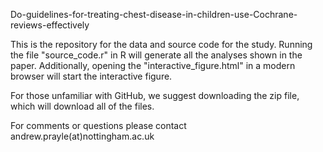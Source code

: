 Do-guidelines-for-treating-chest-disease-in-children-use-Cochrane-reviews-effectively

This is the repository for the data and source code for the study.  Running the file "source_code.r" in R will generate all the analyses shown in the paper.  Additionally, opening the "interactive_figure.html" in a modern browser will start the interactive figure.  

For those unfamiliar with GitHub, we suggest downloading the zip file, which will download all of the files.  

For comments or questions please contact andrew.prayle(at)nottingham.ac.uk
